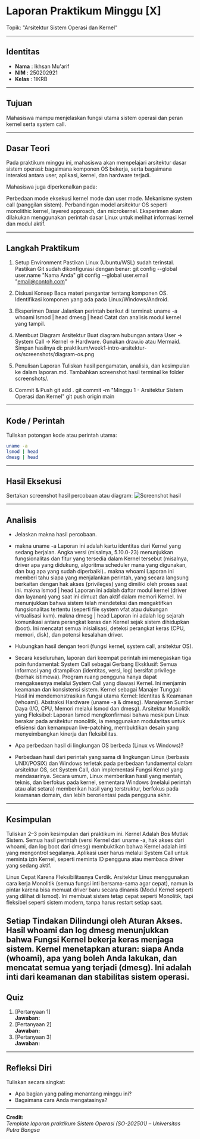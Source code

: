 
# Laporan Praktikum Minggu [X]
Topik: "Arsitektur Sistem Operasi dan Kernel"

---

## Identitas
- **Nama**  : Ikhsan Mu'arif 
- **NIM**   : 250202921  
- **Kelas** : 1IKRB

---

## Tujuan
Mahasiswa mampu menjelaskan fungsi utama sistem operasi dan peran kernel serta system call.

---

## Dasar Teori
Pada praktikum minggu ini, mahasiswa akan mempelajari arsitektur dasar sistem operasi: bagaimana komponen OS bekerja, serta bagaimana interaksi antara user, aplikasi, kernel, dan hardware terjadi.

Mahasiswa juga diperkenalkan pada:

Perbedaan mode eksekusi kernel mode dan user mode.
Mekanisme system call (panggilan sistem).
Perbandingan model arsitektur OS seperti monolithic kernel, layered approach, dan microkernel.
Eksperimen akan dilakukan menggunakan perintah dasar Linux untuk melihat informasi kernel dan modul aktif.



---

## Langkah Praktikum
1. Setup Environment
Pastikan Linux (Ubuntu/WSL) sudah terinstal.
Pastikan Git sudah dikonfigurasi dengan benar:
git config --global user.name "Nama Anda"
git config --global user.email "email@contoh.com"

2. Diskusi Konsep
Baca materi pengantar tentang komponen OS.
Identifikasi komponen yang ada pada Linux/Windows/Android.

3. Eksperimen Dasar Jalankan perintah berikut di terminal:
uname -a
whoami
lsmod | head
dmesg | head
Catat dan analisis modul kernel yang tampil.

4. Membuat Diagram Arsitektur
Buat diagram hubungan antara User → System Call → Kernel → Hardware.
Gunakan draw.io atau Mermaid.
Simpan hasilnya di:
praktikum/week1-intro-arsitektur-os/screenshots/diagram-os.png

5. Penulisan Laporan
Tuliskan hasil pengamatan, analisis, dan kesimpulan ke dalam laporan.md.
Tambahkan screenshot hasil terminal ke folder screenshots/.
6. Commit & Push
git add .
git commit -m "Minggu 1 - Arsitektur Sistem Operasi dan Kernel"
git push origin main

---

## Kode / Perintah
Tuliskan potongan kode atau perintah utama:
```bash
uname -a
lsmod | head
dmesg | head
```

---

## Hasil Eksekusi
Sertakan screenshot hasil percobaan atau diagram:
![Screenshot hasil](./sreenshot/Linux-1.png)

---

## Analisis
- Jelaskan makna hasil percobaan. 
- makna uname -a
Laporan ini adalah kartu identitas dari Kernel yang sedang berjalan. Angka versi (misalnya, 5.10.0-23) menunjukkan fungsionalitas dan fitur yang tersedia dalam Kernel tersebut (misalnya, driver apa yang didukung, algoritma scheduler mana yang digunakan, dan bug apa yang sudah diperbaiki)..
makna whoami
Laporan ini memberi tahu siapa yang menjalankan perintah, yang secara langsung berkaitan dengan hak akses (privileges) yang dimiliki oleh proses saat ini.
makna lsmod | head
Laporan ini adalah daftar modul kernel (driver dan layanan) yang saat ini dimuat dan aktif dalam memori Kernel. Ini menunjukkan bahwa sistem telah mendeteksi dan mengaktifkan fungsionalitas tertentu (seperti file system vfat atau dukungan virtualisasi kvm).
makna dmesg | head 
Laporan ini adalah log sejarah komunikasi antara perangkat keras dan Kernel sejak sistem dihidupkan (boot). Ini mencatat semua inisialisasi, deteksi perangkat keras (CPU, memori, disk), dan potensi kesalahan driver.

- Hubungkan hasil dengan teori (fungsi kernel, system call, arsitektur OS).
- Secara keseluruhan, laporan dari keempat perintah ini menegaskan tiga poin fundamental:
System Call sebagai Gerbang Eksklusif: Semua informasi yang ditampilkan (identitas, versi, log) bersifat privilege (berhak istimewa). Program ruang pengguna hanya dapat mengaksesnya melalui System Call yang diawasi Kernel. Ini menjamin keamanan dan konsistensi sistem.
Kernel sebagai Manajer Tunggal: Hasil ini mendemonstrasikan fungsi utama Kernel:
Identitas & Keamanan (whoami).
Abstraksi Hardware (uname -a & dmesg).
Manajemen Sumber Daya (I/O, CPU, Memori melalui lsmod dan dmesg).
Arsitektur Monolitik yang Fleksibel: Laporan lsmod mengkonfirmasi bahwa meskipun Linux berakar pada arsitektur monolitik, ia menggunakan modularitas untuk efisiensi dan kemampuan live-patching, membuktikan desain yang menyeimbangkan kinerja dan fleksibilitas.

- Apa perbedaan hasil di lingkungan OS berbeda (Linux vs Windows)?
- Perbedaan hasil dari perintah yang sama di lingkungan Linux (berbasis UNIX/POSIX) dan Windows terletak pada perbedaan fundamental dalam arsitektur OS, set System Call, dan implementasi Fungsi Kernel yang mendasarinya.
Secara umum, Linux memberikan hasil yang mentah, teknis, dan berfokus pada kernel, sementara Windows (melalui perintah atau alat setara) memberikan hasil yang terstruktur, berfokus pada keamanan domain, dan lebih berorientasi pada pengguna akhir.

---

## Kesimpulan
Tuliskan 2–3 poin kesimpulan dari praktikum ini.
Kernel Adalah Bos Mutlak Sistem.
Semua hasil perintah (versi Kernel dari uname -a, hak akses dari whoami, dan log boot dari dmesg) membuktikan bahwa Kernel adalah inti yang mengontrol segalanya. Aplikasi user harus melalui System Call untuk meminta izin Kernel, seperti meminta ID pengguna atau membaca driver yang sedang aktif.

Linux Cepat Karena Fleksibilitasnya Cerdik.
Arsitektur Linux menggunakan cara kerja Monolitik (semua fungsi inti bersama-sama agar cepat), namun ia pintar karena bisa memuat driver baru secara dinamis (Modul Kernel seperti yang dilihat di lsmod). Ini membuat sistem tetap cepat seperti Monolitik, tapi fleksibel seperti sistem modern, tanpa harus restart setiap saat.

Setiap Tindakan Dilindungi oleh Aturan Akses.
Hasil whoami dan log dmesg menunjukkan bahwa Fungsi Kernel bekerja keras menjaga sistem. Kernel menetapkan aturan: siapa Anda (whoami), apa yang boleh Anda lakukan, dan mencatat semua yang terjadi (dmesg). Ini adalah inti dari keamanan dan stabilitas sistem operasi.
---

## Quiz
1. [Pertanyaan 1]  
   **Jawaban:**  
2. [Pertanyaan 2]  
   **Jawaban:**  
3. [Pertanyaan 3]  
   **Jawaban:**  

---

## Refleksi Diri
Tuliskan secara singkat:
- Apa bagian yang paling menantang minggu ini?
- Bagaimana cara Anda mengatasinya?  

---

**Credit:**  
_Template laporan praktikum Sistem Operasi (SO-202501) – Universitas Putra Bangsa_
